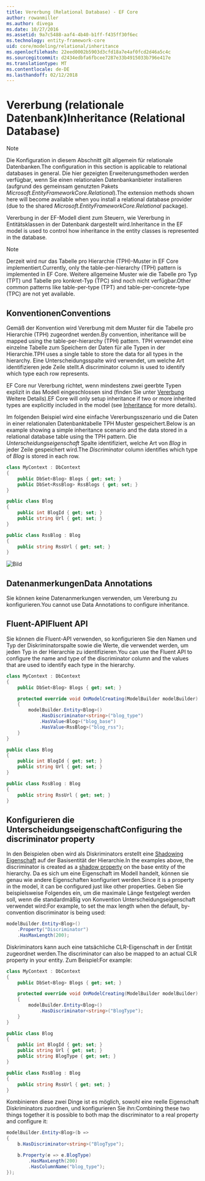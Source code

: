 ```yaml
---
title: Vererbung (Relational Database) - EF Core
author: rowanmiller
ms.author: divega
ms.date: 10/27/2016
ms.assetid: 9a7c5488-aaf4-4b40-b1ff-f435ff30f6ec
ms.technology: entity-framework-core
uid: core/modeling/relational/inheritance
ms.openlocfilehash: 22eed0002b5903d3cfd18a7e4af0fcd2d46a5c4c
ms.sourcegitcommit: d2434edbfa6fbcee7287e33b4915033b796e417e
ms.translationtype: MT
ms.contentlocale: de-DE
ms.lasthandoff: 02/12/2018
---
```

# <a name="inheritance-relational-database"></a><span data-ttu-id="8a5c1-102">Vererbung (relationale Datenbank)</span><span class="sxs-lookup"><span data-stu-id="8a5c1-102">Inheritance (Relational Database)</span></span>

> [!NOTE]  
> <span data-ttu-id="8a5c1-103">Die Konfiguration in diesem Abschnitt gilt allgemein für relationale Datenbanken.</span><span class="sxs-lookup"><span data-stu-id="8a5c1-103">The configuration in this section is applicable to relational databases in general.</span></span> <span data-ttu-id="8a5c1-104">Die hier gezeigten Erweiterungsmethoden werden verfügbar, wenn Sie einen relationalen Datenbankanbieter installieren (aufgrund des gemeinsam genutzten Pakets *Microsoft.EntityFrameworkCore.Relational*).</span><span class="sxs-lookup"><span data-stu-id="8a5c1-104">The extension methods shown here will become available when you install a relational database provider (due to the shared *Microsoft.EntityFrameworkCore.Relational* package).</span></span>

<span data-ttu-id="8a5c1-105">Vererbung in der EF-Modell dient zum Steuern, wie Vererbung in Entitätsklassen in der Datenbank dargestellt wird.</span><span class="sxs-lookup"><span data-stu-id="8a5c1-105">Inheritance in the EF model is used to control how inheritance in the entity classes is represented in the database.</span></span>

> [!NOTE]  
> <span data-ttu-id="8a5c1-106">Derzeit wird nur das Tabelle pro Hierarchie (TPH)-Muster in EF Core implementiert.</span><span class="sxs-lookup"><span data-stu-id="8a5c1-106">Currently, only the table-per-hierarchy (TPH) pattern is implemented in EF Core.</span></span> <span data-ttu-id="8a5c1-107">Weitere allgemeine Muster wie die Tabelle pro Typ (TPT) und Tabelle pro konkret-Typ (TPC) sind noch nicht verfügbar.</span><span class="sxs-lookup"><span data-stu-id="8a5c1-107">Other common patterns like table-per-type (TPT) and table-per-concrete-type (TPC) are not yet available.</span></span>

## <a name="conventions"></a><span data-ttu-id="8a5c1-108">Konventionen</span><span class="sxs-lookup"><span data-stu-id="8a5c1-108">Conventions</span></span>

<span data-ttu-id="8a5c1-109">Gemäß der Konvention wird Vererbung mit dem Muster für die Tabelle pro Hierarchie (TPH) zugeordnet werden.</span><span class="sxs-lookup"><span data-stu-id="8a5c1-109">By convention, inheritance will be mapped using the table-per-hierarchy (TPH) pattern.</span></span> <span data-ttu-id="8a5c1-110">TPH verwendet eine einzelne Tabelle zum Speichern der Daten für alle Typen in der Hierarchie.</span><span class="sxs-lookup"><span data-stu-id="8a5c1-110">TPH uses a single table to store the data for all types in the hierarchy.</span></span> <span data-ttu-id="8a5c1-111">Eine Unterscheidungsspalte wird verwendet, um welche Art identifizieren jede Zeile stellt.</span><span class="sxs-lookup"><span data-stu-id="8a5c1-111">A discriminator column is used to identify which type each row represents.</span></span>

<span data-ttu-id="8a5c1-112">EF Core nur Vererbung richtet, wenn mindestens zwei geerbte Typen explizit in das Modell eingeschlossen sind (finden Sie unter [Vererbung](../inheritance.md) Weitere Details).</span><span class="sxs-lookup"><span data-stu-id="8a5c1-112">EF Core will only setup inheritance if two or more inherited types are explicitly included in the model (see [Inheritance](../inheritance.md) for more details).</span></span>

<span data-ttu-id="8a5c1-113">Im folgenden Beispiel wird eine einfache Vererbungsszenario und die Daten in einer relationalen Datenbanktabelle TPH Muster gespeichert.</span><span class="sxs-lookup"><span data-stu-id="8a5c1-113">Below is an example showing a simple inheritance scenario and the data stored in a relational database table using the TPH pattern.</span></span> <span data-ttu-id="8a5c1-114">Die *Unterscheidungseigenschaft* Spalte identifiziert, welche Art von *Blog* in jeder Zeile gespeichert wird.</span><span class="sxs-lookup"><span data-stu-id="8a5c1-114">The *Discriminator* column identifies which type of *Blog* is stored in each row.</span></span>

<!-- [!code-csharp[Main](samples/core/relational/Modeling/Conventions/Samples/InheritanceDbSets.cs)] -->
``` csharp
class MyContext : DbContext
{
    public DbSet<Blog> Blogs { get; set; }
    public DbSet<RssBlog> RssBlogs { get; set; }
}

public class Blog
{
    public int BlogId { get; set; }
    public string Url { get; set; }
}

public class RssBlog : Blog
{
    public string RssUrl { get; set; }
}
```

![Bild](_static/inheritance-tph-data.png)

## <a name="data-annotations"></a><span data-ttu-id="8a5c1-116">Datenanmerkungen</span><span class="sxs-lookup"><span data-stu-id="8a5c1-116">Data Annotations</span></span>

<span data-ttu-id="8a5c1-117">Sie können keine Datenanmerkungen verwenden, um Vererbung zu konfigurieren.</span><span class="sxs-lookup"><span data-stu-id="8a5c1-117">You cannot use Data Annotations to configure inheritance.</span></span>

## <a name="fluent-api"></a><span data-ttu-id="8a5c1-118">Fluent-API</span><span class="sxs-lookup"><span data-stu-id="8a5c1-118">Fluent API</span></span>

<span data-ttu-id="8a5c1-119">Sie können die Fluent-API verwenden, so konfigurieren Sie den Namen und Typ der Diskriminatorspalte sowie die Werte, die verwendet werden, um jeden Typ in der Hierarchie zu identifizieren.</span><span class="sxs-lookup"><span data-stu-id="8a5c1-119">You can use the Fluent API to configure the name and type of the discriminator column and the values that are used to identify each type in the hierarchy.</span></span>

<!-- [!code-csharp[Main](samples/core/relational/Modeling/FluentAPI/Samples/InheritanceTPHDiscriminator.cs?highlight=7,8,9,10)] -->
``` csharp
class MyContext : DbContext
{
    public DbSet<Blog> Blogs { get; set; }

    protected override void OnModelCreating(ModelBuilder modelBuilder)
    {
        modelBuilder.Entity<Blog>()
            .HasDiscriminator<string>("blog_type")
            .HasValue<Blog>("blog_base")
            .HasValue<RssBlog>("blog_rss");
    }
}

public class Blog
{
    public int BlogId { get; set; }
    public string Url { get; set; }
}

public class RssBlog : Blog
{
    public string RssUrl { get; set; }
}
```

## <a name="configuring-the-discriminator-property"></a><span data-ttu-id="8a5c1-120">Konfigurieren die Unterscheidungseigenschaft</span><span class="sxs-lookup"><span data-stu-id="8a5c1-120">Configuring the discriminator property</span></span>

<span data-ttu-id="8a5c1-121">In den Beispielen oben wird als Diskriminators erstellt eine [Shadowing Eigenschaft](xref:core/modeling/shadow-properties) auf der Basisentität der Hierarchie.</span><span class="sxs-lookup"><span data-stu-id="8a5c1-121">In the examples above, the discriminator is created as a [shadow property](xref:core/modeling/shadow-properties) on the base entity of the hierarchy.</span></span> <span data-ttu-id="8a5c1-122">Da es sich um eine Eigenschaft im Modell handelt, können sie genau wie andere Eigenschaften konfiguriert werden.</span><span class="sxs-lookup"><span data-stu-id="8a5c1-122">Since it is a property in the model, it can be configured just like other properties.</span></span> <span data-ttu-id="8a5c1-123">Geben Sie beispielsweise Folgendes ein, um die maximale Länge festgelegt werden soll, wenn die standardmäßig von Konvention Unterscheidungseigenschaft verwendet wird:</span><span class="sxs-lookup"><span data-stu-id="8a5c1-123">For example, to set the max length when the default, by-convention discriminator is being used:</span></span>

```C#
modelBuilder.Entity<Blog>()
    .Property("Discriminator")
    .HasMaxLength(200);
```

<span data-ttu-id="8a5c1-124">Diskriminators kann auch eine tatsächliche CLR-Eigenschaft in der Entität zugeordnet werden.</span><span class="sxs-lookup"><span data-stu-id="8a5c1-124">The discriminator can also be mapped to an actual CLR property in your entity.</span></span> <span data-ttu-id="8a5c1-125">Zum Beispiel:</span><span class="sxs-lookup"><span data-stu-id="8a5c1-125">For example:</span></span>
```C#
class MyContext : DbContext
{
    public DbSet<Blog> Blogs { get; set; }

    protected override void OnModelCreating(ModelBuilder modelBuilder)
    {
        modelBuilder.Entity<Blog>()
            .HasDiscriminator<string>("BlogType");
    }
}

public class Blog
{
    public int BlogId { get; set; }
    public string Url { get; set; }
    public string BlogType { get; set; }
}

public class RssBlog : Blog
{
    public string RssUrl { get; set; }
}
```

<span data-ttu-id="8a5c1-126">Kombinieren diese zwei Dinge ist es möglich, sowohl eine reelle Eigenschaft Diskriminators zuordnen, und konfigurieren Sie ihn:</span><span class="sxs-lookup"><span data-stu-id="8a5c1-126">Combining these two things together it is possible to both map the discriminator to a real property and configure it:</span></span>
```C#
modelBuilder.Entity<Blog>(b =>
{
    b.HasDiscriminator<string>("BlogType");

    b.Property(e => e.BlogType)
        .HasMaxLength(200)
        .HasColumnName("blog_type");
});
```
